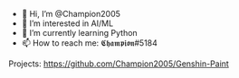 - 👋 Hi, I’m @Champion2005
- 👀 I’m interested in AI/ML
- 🌱 I’m currently learning Python
- 📫 How to reach me: 𝕮𝖍𝖆𝖒𝖕𝖎𝖔𝖓#5184

<!---
Champion2005/Champion2005 is a ✨ special ✨ repository because its `README.md` (this file) appears on your GitHub profile.
You can click the Preview link to take a look at your changes.
--->
Projects:
https://github.com/Champion2005/Genshin-Paint

